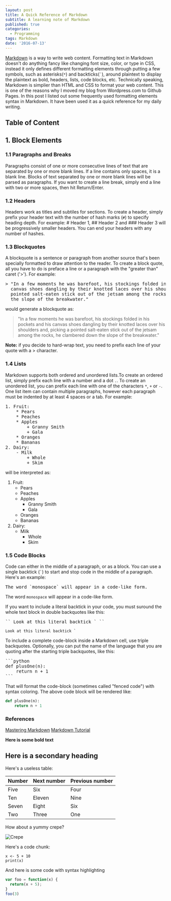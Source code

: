 ```yaml
---
layout: post
title: A Quick Reference of Markdown
subtitle: A learning note of Markdown
published: true
categories:
  - Programming
tags: Markdown
date: '2016-07-13'
---
```


[Markdown](https://en.wikipedia.org/wiki/Markdown) is a way to write web content. Formatting text in Markdown doesn't do anything fancy like changing font size, color, or type in CSS, instead it only defines different formatting elements through putting a few symbols, such as asterisks(`*`) and backticks(`` ` ``), around plaintext to display the plaintext as bold, headers, lists, code blocks, etc. Technically speaking, Markdown is simplier than HTML and CSS to format your web content. This is one of the reasons why I moved my blog from Wordpress.com to Github Pages. In this post I listed out some frequently used formatting elements syntax in Markdown. It have been used it as a quick reference for my daily writing.
<!--more-->



## Table of Content



## 1. Block Elements

### 1.1 Paragraphs and Breaks

Paragraphs consist of one or more consecutive lines of text that are separated by one or more blank lines. If a line contains only spaces, it is a blank line. Blocks of text separated by one or more blank lines will be parsed as paragraphs. If you want to create a line break, simply end a line with two or more spaces, then hit Return/Enter.

### 1.2 Headers

Headers work as titles and subtiles for sections. To create a header, simply prefix your header text with the number of hash marks (`#`) to specify heading depth. For example: # Header 1, ## Header 2 and ### Header 3 will be progressively smaller headers. You can end your headers with any number of hashes.

### 1.3 Blockquotes

A blockquote is a sentence or paragraph from another source that's been specially formatted to draw attention to the reader. To create a block quote, all you have to do is preface a line or a paragraph with the "greater than" caret ('>'). For example:
<pre>
> "In a few moments he was barefoot, his stockings folded in his pockets and his
  canvas shoes dangling by their knotted laces over his shoulders and, picking a
  pointed salt-eaten stick out of the jetsam among the rocks, he clambered down
  the slope of the breakwater."
</pre>
would generate a blockquote as:
> "In a few moments he was barefoot, his stockings folded in his pockets and his
  canvas shoes dangling by their knotted laces over his shoulders and, picking a
  pointed salt-eaten stick out of the jetsam among the rocks, he clambered down
  the slope of the breakwater."

**Note:** if you decide to hard-wrap text, you need to prefix each line of your quote with a > character.

### 1.4 Lists

Markdown supports both ordered and unordered lists.To create an ordered list, simply prefix each line with a number and a dot `.`. To create an unordered list, you can prefix each line with one of the characters `*`, `+` or `-`. One list item can contain multiple paragraphs, however each paragraph must be indented by at least 4 spaces or a tab. For example:
<pre>
1. Fruit:
    * Pears
    * Peaches
    * Apples 
        + Granny Smith 
        + Gala
    * Oranges
    * Bananas
2. Dairy:
    - Milk
        + Whole
        + Skim
</pre>
will be interpreted as:

1. Fruit:
    * Pears
    * Peaches
    * Apples 
        + Granny Smith 
        + Gala
    * Oranges
    * Bananas
2. Dairy:
    - Milk
        + Whole
        + Skim
        
### 1.5 Code Blocks

Code can either in the middle of a paragraph, or as a block. You can use a single backtick (`` ` ``) to start and stop code in the middle of a paragraph. Here's an example:
<pre>
The word `monospace` will appear in a code-like form.
</pre>
The word `monospace` will appear in a code-like form.

If you want to include a literal backtick in your code, you must suround the whole text block in double backquotes like this:
<pre>
`` Look at this literal backtick ` ``
</pre>
`` Look at this literal backtick ` ``

To include a complete code-block inside a Markdown cell, use triple backquotes. Optionally, you can put the name of the language that you are quoting after the starting triple backquotes, like this:
<pre>
```python
def plusOne(n):
    return n + 1
```
</pre>
That will format the code-block (sometimes called "fenced code") with syntax coloring. The above code block will be rendered like:
```python
def plusOne(n):
    return n + 1
```





  

### References

[Mastering Markdown](https://guides.github.com/features/mastering-markdown/)
[Markdown Tutorial](http://markdowntutorial.com/)

  



**Here is some bold text**


## Here is a secondary heading

Here's a useless table:
 
| Number | Next number | Previous number |
| :------ |:--- | :--- |
| Five | Six | Four |
| Ten | Eleven | Nine |
| Seven | Eight | Six |
| Two | Three | One |
 

How about a yummy crepe?

![Crepe](http://lafenicegelato.com/wp-content/uploads/2014/09/crepes-with-chocolate.jpg)

Here's a code chunk:

~~~
x <- 5 + 10
print(x)
~~~

And here is some code with syntax highlighting

```javascript
var foo = function(x) {
  return(x + 5);
}
foo(3)
```
